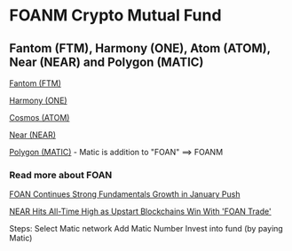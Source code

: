# FOANM Crypto Mutual Fund

## Fantom (FTM), Harmony (ONE), Atom (ATOM), Near (NEAR) and Polygon (MATIC)


[Fantom (FTM)](https://www.coingecko.com/en/coins/fantom)

[Harmony (ONE)](https://www.coingecko.com/en/coins/harmony)

[Cosmos (ATOM)](https://www.coingecko.com/en/coins/cosmos-hub)

[Near (NEAR)](https://www.coingecko.com/en/coins/near)

[Polygon (MATIC)](https://www.coingecko.com/en/coins/polygon) - Matic is addition to "FOAN" ==> FOANM






### Read more about FOAN 

[FOAN Continues Strong Fundamentals Growth in January Push](https://coinmarketcap.com/alexandria/article/foan-continues-strong-fundamentals-growth-in-january-push)

[NEAR Hits All-Time High as Upstart Blockchains Win With 'FOAN Trade'](https://www.coindesk.com/markets/2022/01/12/near-hits-all-time-high-as-upstart-blockchains-win-with-foan-trade/)


Steps:
Select Matic network
Add Matic Number
Invest into fund (by paying Matic)
